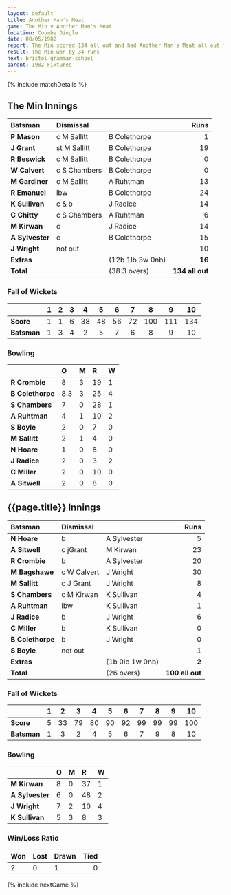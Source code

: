 ```yaml
---
layout: default
title: Another Man's Meat
game: The Min v Another Man's Meat
location: Coombe Dingle
date: 08/05/1982
report: The Min scored 134 all out and had Another Man's Meat all out for 100
result: The Min won by 34 runs
next: bristol-grammar-school
parent: 1982 Fixtures
---
```


{% include matchDetails %}

## The Min Innings 

| Batsman | Dismissal |  | Runs |
|:---|:---|---|---:|
| **P Mason** | c M Sallitt | B Colethorpe | 1 |
| **J Grant** | st M Sallitt | B Colethorpe | 19 |
| **R Beswick** | c M Sallitt | B Colethorpe | 0 |
| **W Calvert** | c S Chambers | B Colethorpe | 0 |
| **M Gardiner** | c M Sallitt | A Ruhtman | 13 |
| **R Emanuel** | lbw | B Colethorpe | 24 |
| **K Sullivan** | c & b | J Radice | 14 |
| **C Chitty** | c S Chambers | A Ruhtman | 6 |
| **M Kirwan** | c | J Radice | 14 |
| **A Sylvester** | c | B Colethorpe | 15 |
| **J Wright** | not out | | 10 |
| **Extras** | | (12b 1lb 3w 0nb) | **16** |
| **Total** | | (38.3 overs) | **134 all out** |

### Fall of Wickets

| | 1 | 2 | 3 | 4 | 5 | 6 | 7 | 8 | 9 | 10 |
|---|:---:|:---:|:---:|:---:|:---:|:---:|:---:|:---:|:---:|:---:|
| **Score** | 1 | 1 | 6 | 38 | 48 | 56 | 72 | 100 | 111 | 134 |
| **Batsman** | 1 | 3 | 4 | 2 | 5 | 7 | 6 | 8 | 9 | 10 |

### Bowling

| | O | M | R | W |
|---|:---|:---|:---|:---|
| **R Crombie** | 8 | 3 | 19 | 1 |
| **B Colethorpe** | 8.3 | 3 | 25 | 4 |
| **S Chambers** | 7 | 0 | 28 | 1 |
| **A Ruhtman** | 4 | 1 | 10 | 2 |
| **S Boyle** | 2 | 0 | 7 | 0 |
| **M Sallitt** | 2 | 1 | 4 | 0 |
| **N Hoare** | 1 | 0 | 8 | 0 |
| **J Radice** | 2 | 0 | 3 | 2 |
| **C Miller** | 2 | 0 | 10 | 0 |
| **A Sitwell** | 2 | 0 | 8 | 0 |

## {{page.title}} Innings 

| Batsman | Dismissal |  | Runs |
|:---|:---|---|---:|
| **N Hoare** | b | A Sylvester | 5 |
| **A Sitwell** | c jGrant | M Kirwan | 23 |
| **R Crombie** | b | A Sylvester | 20 |
| **M Bagshawe** | c W Calvert | J Wright | 30 |
| **M Sallitt** | c J Grant | J Wright | 8 |
| **S Chambers** | c M Kirwan | K Sullivan | 4 |
| **A Ruhtman** | lbw | K Sullivan | 1 |
| **J Radice** | b | J Wright | 6 |
| **C Miller** | b | K Sullivan | 0 |
| **B Colethorpe** | b | J Wright | 0 |
| **S Boyle** | not out | | 1 |
| **Extras** | | (1b 0lb 1w 0nb) | **2** |
| **Total** | | (26 overs) | **100 all out** |

### Fall of Wickets

| | 1 | 2 | 3 | 4 | 5 | 6 | 7 | 8 | 9 | 10 |
|---|:---:|:---:|:---:|:---:|:---:|:---:|:---:|:---:|:---:|:---:|
| **Score** | 5 | 33 | 79 | 80 | 90 | 92 | 99 | 99 | 99 | 100 |
| **Batsman** | 1 | 3 | 2 | 4 | 5 | 6 | 7 | 9 | 8 | 10 |

### Bowling

| | O | M | R | W |
|---|:---|:---|:---|:---|
| **M Kirwan** | 8 | 0 | 37 | 1 |
| **A Sylvester** | 6 | 0 | 48 | 2 |
| **J Wright** | 7 | 2 | 10 | 4 |
| **K Sullivan** | 5 | 3 | 8 | 3 |

### Win/Loss Ratio

| Won | Lost | Drawn | Tied |
|:---|:---|:---|---:|
| 2 | 0 | 1 | 0 |

{% include nextGame %}